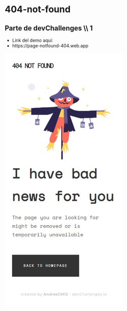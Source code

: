 # 404-not-found
 ## Parte de devChallenges \\\ 1
<ul>
<li>Link del demo aquí:</li>
<li>https://page-notfound-404.web.app</li>
</ul>

![](https://github.com/AndresCM12/404-not-found/blob/d5e20e59a9e81aa77a92b19c61105df36d347438/preview.jpg?raw=true)
